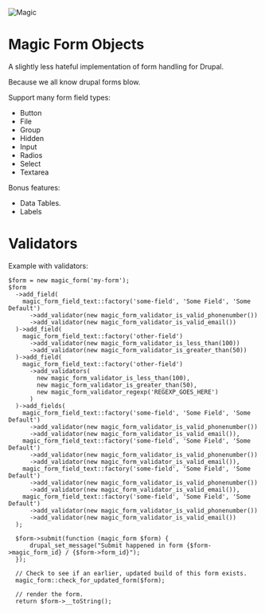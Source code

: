 ![Magic](http://i.imgur.com/TAFZ19O.jpg)

Magic Form Objects
==================

A slightly less hateful implementation of form handling for Drupal.

Because we all know drupal forms blow.

Support many form field types:
 * Button
 * File
 * Group
 * Hidden
 * Input
 * Radios
 * Select
 * Textarea

Bonus features:
 * Data Tables.
 * Labels

Validators
=========

Example with validators:

    $form = new magic_form('my-form');
    $form
      ->add_field(
        magic_form_field_text::factory('some-field', 'Some Field', 'Some Default')
          ->add_validator(new magic_form_validator_is_valid_phonenumber())
          ->add_validator(new magic_form_validator_is_valid_email())
      )->add_field(
        magic_form_field_text::factory('other-field')
          ->add_validator(new magic_form_validator_is_less_than(100))
          ->add_validator(new magic_form_validator_is_greater_than(50))
      )->add_field(
        magic_form_field_text::factory('other-field')
          ->add_validators(
            new magic_form_validator_is_less_than(100),
            new magic_form_validator_is_greater_than(50),
            new magic_form_validator_regexp('REGEXP_GOES_HERE')
          )
      )->add_fields(
        magic_form_field_text::factory('some-field', 'Some Field', 'Some Default')
          ->add_validator(new magic_form_validator_is_valid_phonenumber())
          ->add_validator(new magic_form_validator_is_valid_email()),
        magic_form_field_text::factory('some-field', 'Some Field', 'Some Default')
          ->add_validator(new magic_form_validator_is_valid_phonenumber())
          ->add_validator(new magic_form_validator_is_valid_email()),
        magic_form_field_text::factory('some-field', 'Some Field', 'Some Default')
          ->add_validator(new magic_form_validator_is_valid_phonenumber())
          ->add_validator(new magic_form_validator_is_valid_email()),
        magic_form_field_text::factory('some-field', 'Some Field', 'Some Default')
          ->add_validator(new magic_form_validator_is_valid_phonenumber())
          ->add_validator(new magic_form_validator_is_valid_email())
      );

      $form->submit(function (magic_form $form) {
          drupal_set_message("Submit happened in form {$form->magic_form_id} / {$form->form_id}");
      });

      // Check to see if an earlier, updated build of this form exists.
      magic_form::check_for_updated_form($form);

      // render the form.
      return $form->__toString();
